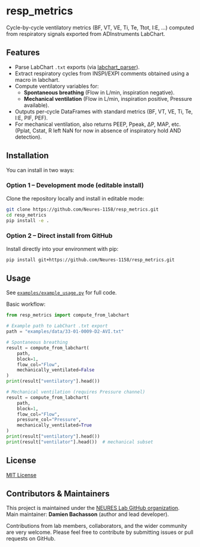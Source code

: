 # resp_metrics

Cycle-by-cycle ventilatory metrics (BF, VT, VE, Ti, Te, Ttot, I:E, ...) computed from respiratory signals exported from ADInstruments LabChart.

## Features

- Parse LabChart `.txt` exports (via [labchart_parser](https://github.com/Neures-1158/labchart_txt_parser)).
- Extract respiratory cycles from INSPI/EXPI comments obtained using a macro in labchart.
- Compute ventilatory variables for:
  - **Spontaneous breathing** (Flow in L/min, inspiration negative).
  - **Mechanical ventilation** (Flow in L/min, inspiration positive, Pressure available).
- Outputs per-cycle DataFrames with standard metrics (BF, VT, VE, Ti, Te, I:E, PIF, PEF).
- For mechanical ventilation, also returns PEEP, Ppeak, ΔP, MAP, etc. (Pplat, Cstat, R left NaN for now in absence of inspiratory hold AND detection). 

## Installation

You can install in two ways:

### Option 1 – Development mode (editable install)
Clone the repository locally and install in editable mode:

```bash
git clone https://github.com/Neures-1158/resp_metrics.git
cd resp_metrics
pip install -e .
```

### Option 2 – Direct install from GitHub
Install directly into your environment with pip:

```bash
pip install git+https://github.com/Neures-1158/resp_metrics.git
```

## Usage

See [`examples/example_usage.py`](examples/example_usage.py) for full code.

Basic workflow:

```python
from resp_metrics import compute_from_labchart

# Example path to LabChart .txt export
path = "examples/data/33-01-0009-D2-AVI.txt"

# Spontaneous breathing
result = compute_from_labchart(
    path,
    block=1,
    flow_col="Flow",
    mechanically_ventilated=False
)
print(result["ventilatory"].head())

# Mechanical ventilation (requires Pressure channel)
result = compute_from_labchart(
    path,
    block=1,
    flow_col="Flow",
    pressure_col="Pressure",
    mechanically_ventilated=True
)
print(result["ventilatory"].head())
print(result["ventilator"].head())  # mechanical subset
```

## License

[MIT License](LICENSE)

## Contributors & Maintainers

This project is maintained under the [NEURES Lab GitHub organization](https://github.com/Neures-1158).  
Main maintainer: **Damien Bachasson** (author and lead developer).

Contributions from lab members, collaborators, and the wider community are very welcome. Please feel free to contribute by submitting issues or pull requests on GitHub.
